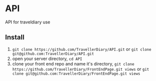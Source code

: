 # API
API for traveldiary use

## Install
1. `git clone https://github.com/TravellerDiary/API.git` or `git clone git@github.com:TravellerDiary/API.git`
2. open your server directory, `cd API`
3. clone your front end repo and name it's directory, `git clone https://github.com/TravellerDiary/FrontEndPage.git views` or `git clone git@github.com:TravellerDiary/FrontEndPage.git views`
